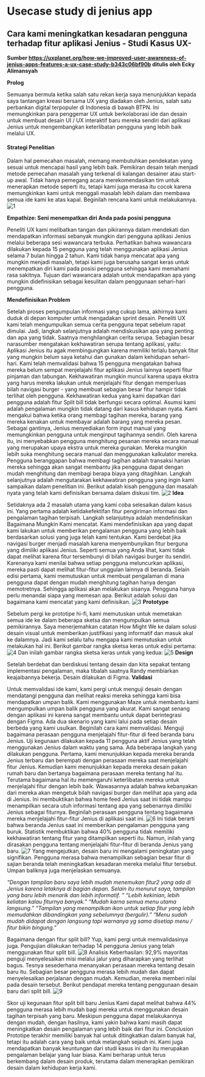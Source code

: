 # Usecase study di jenius app
## Cara kami meningkatkan kesadaran pengguna terhadap fitur aplikasi Jenius - Studi Kasus UX-
**Sumber https://uxplanet.org/how-we-improved-user-awareness-of-jenius-apps-features-a-ux-case-study-b343c06bf90b ditulis oleh Ecky Alimansyah**

**Prolog**

Semuanya bermula ketika salah satu rekan kerja saya menunjukkan kepada saya tantangan kreasi bersama UX yang diadakan oleh Jenius, salah satu perbankan digital terpopuler di Indonesia di bawah BTPN. Ini memungkinkan para penggemar UX untuk berkolaborasi ide dan desain untuk membuat desain UI / UX interaktif baru mereka sendiri dari aplikasi Jenius untuk mengembangkan keterlibatan pengguna yang lebih baik melalui UX.

#### Strategi Penelitian

Dalam hal pemecahan masalah, memang membutuhkan pendekatan yang sesuai untuk mencapai hasil yang lebih baik. Pemikiran desain telah menjadi metode pemecahan masalah yang terkenal di kalangan desainer atau start-up awal. Tidak hanya pemegang acara merekomendasikan tim untuk menerapkan metode seperti itu, tetapi kami juga merasa itu cocok karena memungkinkan kami untuk menggali masalah lebih dalam dan membawa semua ide kami ke atas kapal. Beginilah rencana kami untuk melakukannya.
![1](https://user-images.githubusercontent.com/55974755/94324980-96648900-ffc6-11ea-8ec3-39a5301f897e.png)

**Empathize: Seni menempatkan diri Anda pada posisi pengguna**

Peneliti UX kami melibatkan tangan dan pikirannya dalam mendekati dan mendapatkan informasi sebanyak mungkin dari pengguna aplikasi Jenius melalui beberapa sesi wawancara terbuka. Perhatikan bahwa wawancara dilakukan kepada 15 pengguna yang telah menggunakan aplikasi Jenius selama 7 bulan hingga 2 tahun. Kami tidak hanya mencatat apa yang mungkin menjadi masalah, tetapi kami juga berusaha sangat keras untuk menempatkan diri kami pada posisi pengguna sehingga kami memahami rasa sakitnya. Tujuan dari wawancara adalah untuk mendapatkan apa yang mungkin didefinisikan sebagai kesulitan dalam penggunaan sehari-hari pengguna.

**Mendefinisikan Problem**

Setelah proses pengumpulan informasi yang cukup lama, akhirnya kami duduk di depan komputer untuk mengadakan sprint desain. Peneliti UX kami telah mengumpulkan semua cerita pengguna tepat sebelum rapat dimulai. Jadi, langkah selanjutnya adalah mendiskusikan apa yang penting dan apa yang tidak. Saatnya menghilangkan cerita serupa.
Sebagian besar narasumber mengatakan kekhawatiran serupa tentang aplikasi, yaitu: Aplikasi Jenius itu agak membingungkan karena memiliki terlalu banyak fitur yang mungkin belum saya ketahui dan gunakan dalam kehidupan sehari-hari.
Kami telah memvalidasi bahwa 15 pengguna mengatakan bahwa mereka belum sempat menjelajahi fitur aplikasi Jenius lainnya seperti fitur pinjaman dan tabungan. Kekhawatiran mungkin muncul karena upaya ekstra yang harus mereka lakukan untuk menjelajahi fitur dengan memperluas bilah navigasi burger - yang membuat sebagian besar fitur hampir tidak terlihat oleh pengguna. 
Kekhawatiran kedua yang kami dapatkan dari pengguna adalah fitur Split bill tidak berfungsi secara optimal. Asumsi kami adalah pengalaman mungkin tidak datang dari kasus kehidupan nyata. Kami mengakui bahwa ketika orang membagi tagihan mereka, barang yang mereka kenakan untuk membayar adalah barang yang mereka pesan. Sebagai gantinya, Jenius menyediakan form input manual yang memungkinkan pengguna untuk menginput tagihannya sendiri. Oleh karena itu, ini menyebabkan pengguna menghitung pesanan mereka secara manual yang merupakan upaya ekstra untuk mereka gunakan. Mereka mungkin lebih suka menghitung secara manual dan menggunakan kalkulator mereka.
Pengguna beranggapan bahwa membagi tagihan adalah transaksi harian mereka sehingga akan sangat membantu jika pengguna dapat dengan mudah menghitung dan membagi berapa biaya yang ditagihkan.
Langkah selanjutnya adalah mengutarakan kekhawatiran pengguna yang ingin kami sampaikan dalam penelitian ini. Berikut adalah kisah pengguna dan masalah nyata yang telah kami definisikan bersama dalam diskusi tim.
![2](https://user-images.githubusercontent.com/55974755/94324996-995f7980-ffc6-11ea-9385-b00fc5a5d34a.png)
**Idea**

Setidaknya ada 2 masalah utama yang kami coba selesaikan dalam kasus ini. Yang pertama adalah ketidakefektifan fitur pengiriman informasi dan pengalaman tagihan terpisah.
Langkah selanjutnya adalah mendefinisikan Bagaimana Mungkin Kami mencatat. Kami mendefinisikan apa yang dapat kami lakukan untuk memberikan pengalaman pengguna yang lebih baik berdasarkan solusi yang juga telah kami tentukan.
Kami berdebat jika navigasi burger menjadi masalah karena menyembunyikan fitur berguna yang dimiliki aplikasi Jenius. Seperti semua yang Anda lihat, kami tidak dapat melihat karena fitur tersembunyi di bilah navigasi burger itu sendiri. Karenanya kami menilai bahwa setiap pengguna meluncurkan aplikasi, mereka pasti dapat melihat fitur-fitur unggulan lainnya di beranda.
Selain edisi pertama, kami memutuskan untuk membuat pengalaman di mana pengguna dapat dengan mudah menghitung tagihan hanya dengan memotretnya. Sehingga aplikasi akan melakukan sisanya. Pengguna hanya perlu menandai siapa yang memesan apa.
Berikut adalah solusi dan bagaimana kami mencatat yang kami definisikan.
![3](https://user-images.githubusercontent.com/55974755/94325226-94e79080-ffc7-11ea-99da-2ea896ef96ce.png)
**Prototype**

Sebelum pergi ke prototipe hi-fi, kami memutuskan untuk memetakan semua ide ke dalam beberapa sketsa dan mengumpulkan semua pemikirannya.
Saya menerjemahkan catatan How Might We ke dalam solusi desain visual untuk memberikan justifikasi yang informatif dan masuk akal ke dalamnya. Jadi kami selalu tahu mengapa kami memutuskan untuk melakukan hal ini.
Berikut gambar rangka sketsa keras untuk edisi pertama:
![4](https://user-images.githubusercontent.com/55974755/94325007-9c5a6a00-ffc6-11ea-9b94-aa5801e74235.png)
Dan inilah gambar rangka sketsa keras untuk yang kedua:
![5](https://user-images.githubusercontent.com/55974755/94325514-feb46a00-ffc8-11ea-99f9-bf6c0e358dfa.png)
**Design**

Setelah berdebat dan berdiskusi tentang desain dan kita sepakat tentang implementasi pengalaman, maka tibalah saatnya Randy membiarkan keajaibannya bekerja. Desain dilakukan di Figma.
**Validasi**

Untuk memvalidasi ide kami, kami pergi untuk menguji desain dengan mendatangi pengguna dan melihat reaksi mereka sehingga kami bisa mendapatkan umpan balik. Kami menggunakan Maze untuk membantu kami mengumpulkan umpan balik pengguna yang akurat. Kami sangat senang dengan aplikasi ini karena sangat membantu untuk dapat berintegrasi dengan Figma.
Ada dua skenario yang kami lalui pada setiap desain berbeda yang kami usulkan. Beginilah cara kami memvalidasi. Menguji bagaimana perasaan pengguna menjelajahi fitur-fitur di feed beranda baru Jenius. Uji kegunaan dilakukan kepada 11 pengguna aktif Jenius yang telah menggunakan Jenius dalam waktu yang sama.
Ada beberapa langkah yang dilakukan pengguna. Pertama, kami menunjukkan kepada mereka beranda Jenius terbaru dan berempati dengan perasaan mereka saat menjelajahi fitur Jenius. Kemudian kami menunjukkan kepada mereka desain pakan rumah baru dan bertanya bagaimana perasaan mereka tentang hal itu. Terutama bagaimana hal itu memengaruhi keterlibatan mereka untuk menjelajahi fitur dengan lebih baik.
Wawasannya adalah bahwa kebanyakan dari mereka akan mengetuk bilah navigasi burger dan melihat apa yang ada di Jenius. Ini membuktikan bahwa home feed Jenius saat ini tidak mampu menampilkan secara utuh informasi tentang apa yang sebenarnya dimiliki Jenius sebagai fiturnya.
Beginilah perasaan pengguna tentang bagaimana mereka menjelajahi fitur-fitur Jenius di aplikasi saat ini.
![6](https://user-images.githubusercontent.com/55974755/94325391-57cfce00-ffc8-11ea-8828-066e7d361c93.jpg)
Ini tidak berarti bahwa beranda Jenius saat ini memberikan pengalaman pengguna yang buruk. Statistik membuktikan bahwa 40% pengguna tidak memiliki kekhawatiran tentang fitur yang ditampilkan seperti itu.
Namun, inilah yang dirasakan pengguna tentang menjelajahi fitur-fitur di beranda Jenius yang baru.
![7](https://user-images.githubusercontent.com/55974755/94325013-a2504b00-ffc6-11ea-9ed5-d23c290d123c.jpg)
Yang mengejutkan, desain baru ini mengalami peningkatan yang signifikan. Pengguna merasa bahwa menampilkan sebagian besar fitur di sajian beranda telah meningkatkan kesadaran mereka melalui fitur tersebut.
Umpan baliknya juga menjelaskan semuanya.

*“Dengan tampilan baru saya lebih mudah menemukan fitur2 yang ada di Jenius karena letaknya di bagian depan. Selain itu menurut saya, tampilan yang baru lebih menarik dan lebih informatif. ”
“Lebih kekinian, lebih keliatan kalau fiturnya banyak.”
“Mudah karna semua menu utama langsung.”
“Tampilan yang menampilkan ikon untuk setiap fitur yang lebih memudahkan dibandingkan yang sebelumnya (bergulir).”
“Menu sudah mudah didapat dengan langsung tapi warnanya yg sama disetiap menu / fitur bikin bingung.”*

Bagaimana dengan fitur split bill? Yup, kami pergi untuk memvalidasinya juga.
Pengujian dilakukan terhadap 14 pengguna Jenius yang telah menggunakan fitur split bill.
 ![8](https://user-images.githubusercontent.com/55974755/94325014-a54b3b80-ffc6-11ea-92e1-eb2e0bda24c2.jpg)
Analisis Keberhasilan: 92,9% mayoritas penguji menyelesaikan misi melalui jalur yang diharapkan yang terlihat bagus.
Tesnya sesederhana menanyakan perasaan mereka tentang desain baru itu. Sebagian besar pengguna merasa lebih mudah dan dapat menyelesaikan perjalanan dengan mudah.
Kemudian, mereka memberi nilai pada desain tersebut. Berikut pendapat mereka tentang penggunaan desain baru dari split bill.
![9](https://user-images.githubusercontent.com/55974755/94325017-a7ad9580-ffc6-11ea-8553-401d98a2b178.jpg)

Skor uji kegunaan fitur split bill baru Jenius
Kami dapat melihat bahwa 44% pengguna merasa lebih mudah bagi mereka untuk menggunakan desain tagihan terpisah yang baru. Meskipun pengguna dapat melakukannya dengan mudah, dengan hasilnya, kami yakin bahwa kami masih dapat meningkatkan desain pengalaman yang lebih baik dari fitur ini.
Conclusion
Prototipe terakhir memiliki banyak hal untuk ditingkatkan dalam banyak hal, tetapi itu adalah cara yang baik untuk melangkah sejauh ini. Kami juga mendapatkan banyak keuntungan dari studi kasus ini dan itu merupakan pengalaman belajar yang luar biasa. Kami berharap untuk terus berkembang dalam desain produk, terutama dalam menerapkan pemikiran desain dalam kehidupan kerja kami. 


